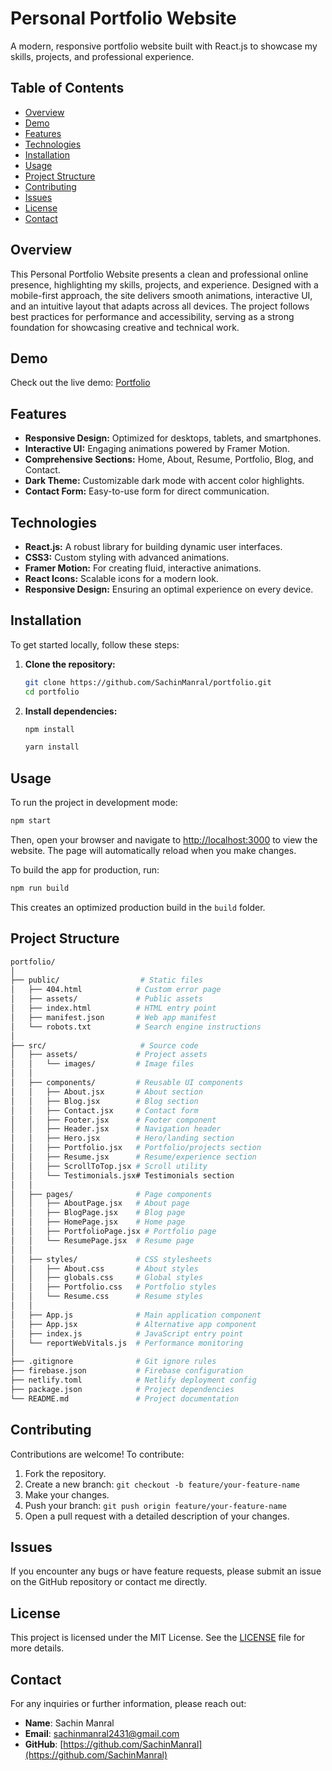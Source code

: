 # Personal Portfolio Website

A modern, responsive portfolio website built with React.js to showcase my skills, projects, and professional experience.

## Table of Contents

- [Overview](#overview)
- [Demo](#demo)
- [Features](#features)
- [Technologies](#technologies)
- [Installation](#installation)
- [Usage](#usage)
- [Project Structure](#project-structure)
- [Contributing](#contributing)
- [Issues](#issues)
- [License](#license)
- [Contact](#contact)

## Overview

This Personal Portfolio Website presents a clean and professional online presence, highlighting my skills, projects, and experience. Designed with a mobile-first approach, the site delivers smooth animations, interactive UI, and an intuitive layout that adapts across all devices. The project follows best practices for performance and accessibility, serving as a strong foundation for showcasing creative and technical work.

## Demo

Check out the live demo: [Portfolio](https://sachinmanral.netlify.app/)

## Features

- **Responsive Design:** Optimized for desktops, tablets, and smartphones.
- **Interactive UI:** Engaging animations powered by Framer Motion.
- **Comprehensive Sections:** Home, About, Resume, Portfolio, Blog, and Contact.
- **Dark Theme:** Customizable dark mode with accent color highlights.
- **Contact Form:** Easy-to-use form for direct communication.

## Technologies

- **React.js:** A robust library for building dynamic user interfaces.
- **CSS3:** Custom styling with advanced animations.
- **Framer Motion:** For creating fluid, interactive animations.
- **React Icons:** Scalable icons for a modern look.
- **Responsive Design:** Ensuring an optimal experience on every device.

## Installation

To get started locally, follow these steps:

1. **Clone the repository:**

   ```bash
   git clone https://github.com/SachinManral/portfolio.git
   cd portfolio
   ```

2. **Install dependencies:**

   ```bash
   npm install
   ```

   ```bash
   yarn install
   ```

## Usage

To run the project in development mode:

```bash
npm start
```

Then, open your browser and navigate to [http://localhost:3000](http://localhost:3000) to view the website. The page will automatically reload when you make changes.

To build the app for production, run:

```bash
npm run build
```

This creates an optimized production build in the `build` folder.

## Project Structure

```bash
portfolio/
│
├── public/                  # Static files
│   ├── 404.html            # Custom error page
│   ├── assets/             # Public assets
│   ├── index.html          # HTML entry point
│   ├── manifest.json       # Web app manifest
│   └── robots.txt          # Search engine instructions
│
├── src/                     # Source code
│   ├── assets/             # Project assets
│   │   └── images/         # Image files
│   │
│   ├── components/         # Reusable UI components
│   │   ├── About.jsx       # About section
│   │   ├── Blog.jsx        # Blog section
│   │   ├── Contact.jsx     # Contact form
│   │   ├── Footer.jsx      # Footer component
│   │   ├── Header.jsx      # Navigation header
│   │   ├── Hero.jsx        # Hero/landing section
│   │   ├── Portfolio.jsx   # Portfolio/projects section
│   │   ├── Resume.jsx      # Resume/experience section
│   │   ├── ScrollToTop.jsx # Scroll utility
│   │   └── Testimonials.jsx# Testimonials section
│   │
│   ├── pages/              # Page components
│   │   ├── AboutPage.jsx   # About page
│   │   ├── BlogPage.jsx    # Blog page
│   │   ├── HomePage.jsx    # Home page
│   │   ├── PortfolioPage.jsx # Portfolio page
│   │   └── ResumePage.jsx  # Resume page
│   │
│   ├── styles/             # CSS stylesheets
│   │   ├── About.css       # About styles
│   │   ├── globals.css     # Global styles
│   │   ├── Portfolio.css   # Portfolio styles
│   │   └── Resume.css      # Resume styles
│   │
│   ├── App.js              # Main application component
│   ├── App.jsx             # Alternative app component
│   ├── index.js            # JavaScript entry point
│   └── reportWebVitals.js  # Performance monitoring
│
├── .gitignore              # Git ignore rules
├── firebase.json           # Firebase configuration
├── netlify.toml            # Netlify deployment config
├── package.json            # Project dependencies
└── README.md               # Project documentation
```

## Contributing

Contributions are welcome! To contribute:

1. Fork the repository.
2. Create a new branch: `git checkout -b feature/your-feature-name`
3. Make your changes.
4. Push your branch: `git push origin feature/your-feature-name`
5. Open a pull request with a detailed description of your changes.

## Issues

If you encounter any bugs or have feature requests, please submit an issue on the GitHub repository or contact me directly.

## License

This project is licensed under the MIT License. See the [LICENSE](https://opensource.org/licenses/MIT) file for more details.

## Contact

For any inquiries or further information, please reach out:

- **Name**: Sachin Manral
- **Email**: [sachinmanral2431@gmail.com](mailto:sachinmanral2431@gmail.com)
- **GitHub**: [https://github.com/SachinManral](https://github.com/SachinManral)
